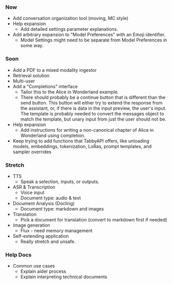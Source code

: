 ### Now
* Add conversation organization tool (moving, MC style)
* Help expansion
    * Add detailed settings parameter explanations.
* Add arbitrary expansion to "Model Preferences" with an Emoji identifier.
    * Model Settings might need to be separate from Model Preferences in some way.

### Soon
* Add a PDF to a mixed modality ingestor
* Retrieval solution
* Multi-user
* Add a "Completions" interface
    * Tailor this to the Alice in Wonderland example.
    * There should probably be a continue button that is different than the send button. This button will either try to extend the response from the assistant, or, if there is data in the input preview, the user's input. The template is probably needed to convert the messages object to match the template, but unary input from just the user should not be.  
* Help expansion
    * Add instructions for writing a non-canonical chapter of Alice in Wonderland using completion.
* Keep trying to add functions that TabbyAPI offers, like unloading models, embeddings, tokenization, LoRas, prompt templates, and sampler overrides

### Stretch
* TTS
    * Speak a selection, inputs, or outputs.
* ASR & Transcription
    * Voice input
    * Document type: audio & text
* Document Analysis (Docling)
    * Document type: markdown and images
* Translation
    * Pick a document for translation (convert to markdown first if needed)
* Image generation
    * Flux - need memory management
* Self-extending application
    * Really stretch and unsafe.

### Help Docs
* Common use cases
    * Explain aider process
    * Explain interpreting technical documents